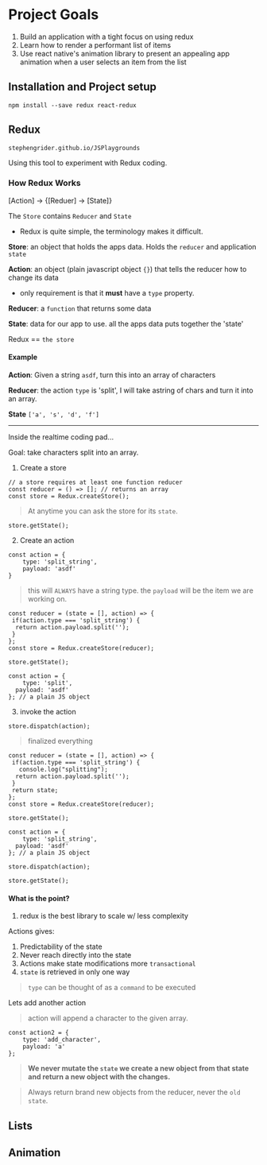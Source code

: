 # Project Goals
1. Build an application with a tight focus on using redux
2. Learn how to render a performant list of items
3. Use react native's animation library to present an appealing app animation when a user selects an item from the list

## Installation and Project setup
```
npm install --save redux react-redux
```

## Redux

```
stephengrider.github.io/JSPlaygrounds
```
Using this tool to experiment with Redux coding. 

### How Redux Works

[Action] -> {[Reduer] -> [State]} 

The `Store` contains `Reducer` and `State`

* Redux is quite simple, the terminology makes it difficult. 

**Store**: an object that holds the apps data.  Holds the `reducer` and application `state`

**Action**: an object (plain javascript object `{}`) that tells the reducer how to change its data
- only requirement is that it **must** have a `type` property. 

**Reducer**: a `function` that returns some data

**State**: data for our app to use.  all the apps data puts together the 'state'

Redux == `the store`

#### Example

**Action**: Given a string `asdf`, turn this into an array of characters 

**Reducer**: the action `type` is 'split', I will take  astring of chars and turn it into an array. 

**State** `['a', 's', 'd', 'f']`

-----

Inside the realtime coding pad...

Goal: take characters split into an array.

1. Create a store
```
// a store requires at least one function reducer
const reducer = () => []; // returns an array
const store = Redux.createStore();
```

> At anytime you can ask the store for its `state`.

```
store.getState();
```

2. Create an action

```
const action = {
    type: 'split_string',
    payload: 'asdf'
}
```

> this will `ALWAYS` have a string type. 
the `payload` will be the item we are working on.

```
const reducer = (state = [], action) => {
 if(action.type === 'split_string') {
  return action.payload.split(''); 
 }
};
const store = Redux.createStore(reducer);

store.getState();

const action = {
	type: 'split',
  payload: 'asdf'
}; // a plain JS object
```

3. invoke the action
```
store.dispatch(action);
```

> finalized everything
```
const reducer = (state = [], action) => {
 if(action.type === 'split_string') {
   console.log("splitting");
  return action.payload.split(''); 
 }
 return state;
};
const store = Redux.createStore(reducer);

store.getState();

const action = {
	type: 'split_string',
  payload: 'asdf'
}; // a plain JS object

store.dispatch(action);

store.getState();
```

#### What is the point?
1. redux is the best library to scale w/ less complexity 


Actions gives:
1. Predictability of the state
2. Never reach directly into the state
3. Actions make state modifications more `transactional`
4. `state` is retrieved in only one way

> `type` can be thought of as a `command` to be executed

Lets add another action
> action will append a character to the given array. 

```
const action2 = {
    type: 'add_character',
    payload: 'a'
};
```

> **We never mutate the `state` we create a new object from that state and return a new object with the changes.**

> Always return brand new objects from the reducer, never the `old state`.

## Lists

## Animation